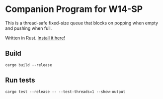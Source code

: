 # Companion Program for W14-SP
This is a thread-safe fixed-size queue that blocks on popping when empty and pushing when full.

Written in Rust. [Install it here!](https://www.rust-lang.org/tools/install)
## Build
`cargo build --release`

## Run tests
`cargo test --release -- --test-threads=1 --show-output`